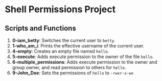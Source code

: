 # Shell Permissions Project

## Scripts and Functions

1. **0-iam_betty**: Switches the current user to `betty`.
2. **1-who_am_i**: Prints the effective username of the current user.
3. **4-empty**: Creates an empty file named `hello`.
4. **5-execute**: Adds execute permission to the owner of the file `hello`.
5. **6-multiple_permissions**: Adds execute permission to the owner and group owner, and read permission to others for `hello`.
6. **9-John_Doe**: Sets the permissions of `hello` to `-rwxr-x-wx`

